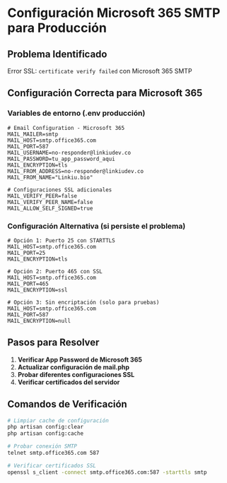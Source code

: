 # Configuración Microsoft 365 SMTP para Producción

## Problema Identificado
Error SSL: `certificate verify failed` con Microsoft 365 SMTP

## Configuración Correcta para Microsoft 365

### Variables de entorno (.env producción)
```env
# Email Configuration - Microsoft 365
MAIL_MAILER=smtp
MAIL_HOST=smtp.office365.com
MAIL_PORT=587
MAIL_USERNAME=no-responder@linkiudev.co
MAIL_PASSWORD=tu_app_password_aqui
MAIL_ENCRYPTION=tls
MAIL_FROM_ADDRESS=no-responder@linkiudev.co
MAIL_FROM_NAME="Linkiu.bio"

# Configuraciones SSL adicionales
MAIL_VERIFY_PEER=false
MAIL_VERIFY_PEER_NAME=false
MAIL_ALLOW_SELF_SIGNED=true
```

### Configuración Alternativa (si persiste el problema)
```env
# Opción 1: Puerto 25 con STARTTLS
MAIL_HOST=smtp.office365.com
MAIL_PORT=25
MAIL_ENCRYPTION=tls

# Opción 2: Puerto 465 con SSL
MAIL_HOST=smtp.office365.com
MAIL_PORT=465
MAIL_ENCRYPTION=ssl

# Opción 3: Sin encriptación (solo para pruebas)
MAIL_HOST=smtp.office365.com
MAIL_PORT=587
MAIL_ENCRYPTION=null
```

## Pasos para Resolver

1. **Verificar App Password de Microsoft 365**
2. **Actualizar configuración de mail.php**
3. **Probar diferentes configuraciones SSL**
4. **Verificar certificados del servidor**

## Comandos de Verificación
```bash
# Limpiar cache de configuración
php artisan config:clear
php artisan config:cache

# Probar conexión SMTP
telnet smtp.office365.com 587

# Verificar certificados SSL
openssl s_client -connect smtp.office365.com:587 -starttls smtp
```